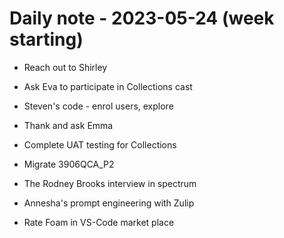<!--
 Copyright (C) 2023 David Jones
 
 This file is part of memex.
 
 memex is free software: you can redistribute it and/or modify
 it under the terms of the GNU General Public License as published by
 the Free Software Foundation, either version 3 of the License, or
 (at your option) any later version.
 
 memex is distributed in the hope that it will be useful,
 but WITHOUT ANY WARRANTY; without even the implied warranty of
 MERCHANTABILITY or FITNESS FOR A PARTICULAR PURPOSE.  See the
 GNU General Public License for more details.
 
 You should have received a copy of the GNU General Public License
 along with memex.  If not, see <http://www.gnu.org/licenses/>.
-->

# Daily note - 2023-05-24 (week starting)

- Reach out to Shirley 
- Ask Eva to participate in Collections cast
- Steven's code - enrol users, explore
- Thank and ask Emma
- Complete UAT testing for Collections
- Migrate 3906QCA_P2



- The Rodney Brooks interview in spectrum
- Annesha's prompt engineering with Zulip
- Rate Foam in VS-Code market place





